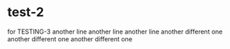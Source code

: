 # test-2
for TESTING-3
another line
another line
another line
another different one
another different one
another different one
